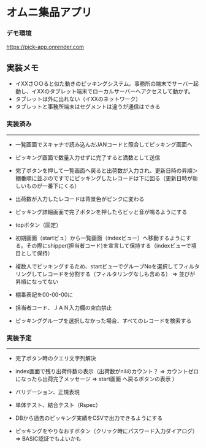 # オムニ集品アプリ

### デモ環境
https://pick-app.onrender.com




## 実装メモ

* イXXさ○○ると似た動きのピッキングシステム。事務所の端末でサーバー起動し、イXXのタブレット端末でローカルサーバーへアクセスして動かす。
* タブレットは外に出れない（イXXのネットワーク）
* タブレットと事務所端末はセグメントは違うが通信はできる


### 実装済み
---

* 一覧画面でスキャナで読み込んだJANコードと照合してピッキング画面へ

* ピッキング画面で数量入力せずに完了すると満数として送信

* 完了ボタンを押して一覧画面へ戻ると出荷数が入力され、更新日時の昇順＞棚番順に並ぶのですでにピッキングしたレコードは下に回る（更新日時が新しいものが一番下にくる）

* 出荷数が入力したレコードは背景色がピンクに変わる

* ピッキング詳細画面で完了ボタンを押したらビッと音が鳴るようにする

* topボタン（固定）  

* 初期画面（startビュ）から一覧画面（indexビュー）へ移動するようにする。その際にshipper(担当者コード)を宣言して保持する（indexビューで項目として保持）

* 複数人でピッキングするため、startビューでグループNoを選択してフィルタリングしてレコードを分割する（フィルタリングなしも含める）   =>  並びが昇順になってない

* 棚番表記を00-00-00に

* 担当者コード、ＪＡＮ入力欄の空白禁止

* ピッキンググループを選択しなかった場合、すべてのレコードを検索する

### 実装予定
---


* 完了ボタン時のクエリ文字列解決 

* index画面で残り出荷件数の表示（出荷数がnilのカウント？ => カウントゼロになったら出荷完了メッセージ => start画面 へ戻るボタンの表示 ）

* バリデーション、正規表現

* 単体テスト、結合テスト（Rspec）

* DBから過去のピッキング実績をCSVで出力できるようにする

* ピッキングをやりなおすボタン（クリック時にパスワード入力ダイアログ）=> BASIC認証でもよいかも


